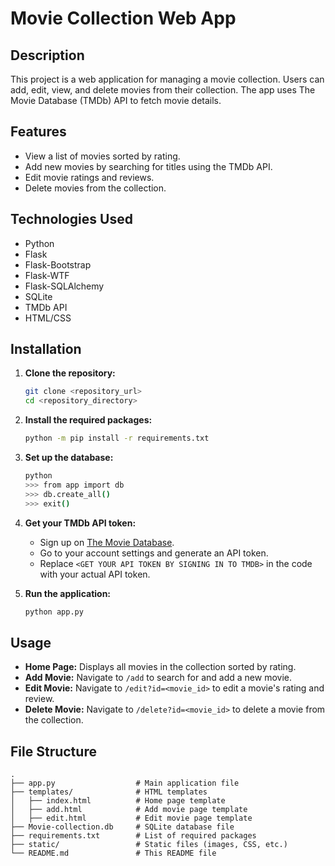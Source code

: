 # Movie Collection Web App

## Description

This project is a web application for managing a movie collection. Users can add, edit, view, and delete movies from their collection. The app uses The Movie Database (TMDb) API to fetch movie details.

## Features

- View a list of movies sorted by rating.
- Add new movies by searching for titles using the TMDb API.
- Edit movie ratings and reviews.
- Delete movies from the collection.

## Technologies Used

- Python
- Flask
- Flask-Bootstrap
- Flask-WTF
- Flask-SQLAlchemy
- SQLite
- TMDb API
- HTML/CSS

## Installation

1. **Clone the repository:**
    ```bash
    git clone <repository_url>
    cd <repository_directory>
    ```

2. **Install the required packages:**
    ```bash
    python -m pip install -r requirements.txt
    ```

3. **Set up the database:**
    ```bash
    python
    >>> from app import db
    >>> db.create_all()
    >>> exit()
    ```

4. **Get your TMDb API token:**
    - Sign up on [The Movie Database](https://www.themoviedb.org/).
    - Go to your account settings and generate an API token.
    - Replace `<GET YOUR API TOKEN BY SIGNING IN TO TMDB>` in the code with your actual API token.

5. **Run the application:**
    ```bash
    python app.py
    ```

## Usage

- **Home Page:** Displays all movies in the collection sorted by rating.
- **Add Movie:** Navigate to `/add` to search for and add a new movie.
- **Edit Movie:** Navigate to `/edit?id=<movie_id>` to edit a movie's rating and review.
- **Delete Movie:** Navigate to `/delete?id=<movie_id>` to delete a movie from the collection.

## File Structure

```
.
├── app.py                  # Main application file
├── templates/              # HTML templates
│   ├── index.html          # Home page template
│   ├── add.html            # Add movie page template
│   ├── edit.html           # Edit movie page template
├── Movie-collection.db     # SQLite database file
├── requirements.txt        # List of required packages
├── static/                 # Static files (images, CSS, etc.)
└── README.md               # This README file
```

